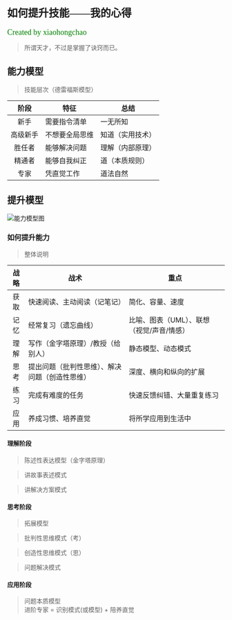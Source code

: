 # <font face="微软雅黑" size="5">如何提升技能——我的心得</font>  
<font face="微软雅黑" color="green" size="4">Created by xiaohongchao</font>

>所谓天才，不过是掌握了诀窍而已。
  
## 能力模型
>技能层次（德雷福斯模型）
 
| 阶段 | 特征 | 总结 |  
| :-: | - | - |  
| 新手 | 需要指令清单| 一无所知 |  
| 高级新手 | 不想要全局思维 | 知道（实用技术） |  
| 胜任者 | 能够解决问题 | 理解（内部原理） |  
| 精通者 | 能够自我纠正 | 道（本质规则） |  
| 专家 | 凭直觉工作 | 道法自然 |  

## 提升模型

![能力模型图](https://github.com/xiaohc/wisdom/blob/master/resources/CognitionMode.jpg?raw=true)


### 如何提升能力

>整体说明

| 战略 | 战术 | 重点 |  
| :-: | - | - |  
| 获取 | 快速阅读、主动阅读（记笔记） | 简化、容量、速度 |
| 记忆 | 经常复习（遗忘曲线） | 比喻、图表（UML）、联想（视觉/声音/情感） |  
| 理解 | 写作（金字塔原理）/教授（给别人） | 静态模型、动态模式 |  
| 思考 | 提出问题（批判性思维）、解决问题（创造性思维） | 深度、横向和纵向的扩展 |  
| 练习 | 完成有难度的任务 | 快速反馈纠错、大量重复练习 |  
| 应用 | 养成习惯、培养直觉 | 将所学应用到生活中 |  

#### 理解阶段
>陈述性表达模型（金字塔原理）

>讲故事表述模式

>讲解决方案模式

#### 思考阶段
>拓展模型

>批判性思维模式（考）

>创造性思维模式（思）

>问题解决模式


#### 应用阶段
>问题本质模型  
进阶专家 = 识别模式(或模型) + 陪养直觉


